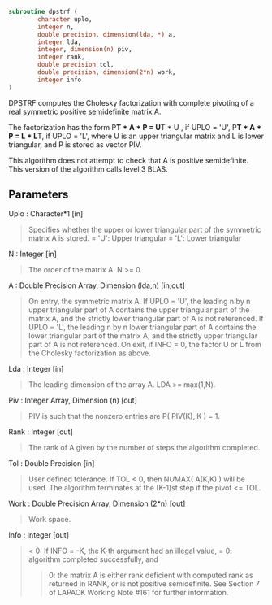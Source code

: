 ```fortran
subroutine dpstrf (
		character uplo,
		integer n,
		double precision, dimension(lda, *) a,
		integer lda,
		integer, dimension(n) piv,
		integer rank,
		double precision tol,
		double precision, dimension(2*n) work,
		integer info
)
```

 DPSTRF computes the Cholesky factorization with complete
 pivoting of a real symmetric positive semidefinite matrix A.

 The factorization has the form
    P**T * A * P = U**T * U ,  if UPLO = 'U',
    P**T * A * P = L  * L**T,  if UPLO = 'L',
 where U is an upper triangular matrix and L is lower triangular, and
 P is stored as vector PIV.

 This algorithm does not attempt to check that A is positive
 semidefinite. This version of the algorithm calls level 3 BLAS.

## Parameters
Uplo : Character*1 [in]
> Specifies whether the upper or lower triangular part of the
> symmetric matrix A is stored.
> = 'U':  Upper triangular
> = 'L':  Lower triangular

N : Integer [in]
> The order of the matrix A.  N >= 0.

A : Double Precision Array, Dimension (lda,n) [in,out]
> On entry, the symmetric matrix A.  If UPLO = 'U', the leading
> n by n upper triangular part of A contains the upper
> triangular part of the matrix A, and the strictly lower
> triangular part of A is not referenced.  If UPLO = 'L', the
> leading n by n lower triangular part of A contains the lower
> triangular part of the matrix A, and the strictly upper
> triangular part of A is not referenced.
> On exit, if INFO = 0, the factor U or L from the Cholesky
> factorization as above.

Lda : Integer [in]
> The leading dimension of the array A.  LDA >= max(1,N).

Piv : Integer Array, Dimension (n) [out]
> PIV is such that the nonzero entries are P( PIV(K), K ) = 1.

Rank : Integer [out]
> The rank of A given by the number of steps the algorithm
> completed.

Tol : Double Precision [in]
> User defined tolerance. If TOL < 0, then N*U*MAX( A(K,K) )
> will be used. The algorithm terminates at the (K-1)st step
> if the pivot <= TOL.

Work : Double Precision Array, Dimension (2*n) [out]
> Work space.

Info : Integer [out]
> < 0: If INFO = -K, the K-th argument had an illegal value,
> = 0: algorithm completed successfully, and
> > 0: the matrix A is either rank deficient with computed rank
> as returned in RANK, or is not positive semidefinite. See
> Section 7 of LAPACK Working Note #161 for further
> information.


